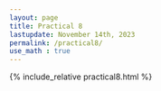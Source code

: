 ```yaml
---
layout: page
title: Practical 8
lastupdate: November 14th, 2023
permalink: /practical8/
use_math : true
---
```


{% include_relative practical8.html %}
